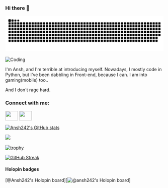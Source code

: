 ### Hi there 👋

![github contribution grid snake animation](https://raw.githubusercontent.com/platane/platane/output/github-contribution-grid-snake-dark.svg#gh-dark-mode-only)

<img align="center" alt="Coding" width="400" src="https://media.tenor.com/2uyENRmiUt0AAAAC/coding.gif">

I'm Ansh, and I'm terrible at introducing myself. Nowadays, I mostly code in Python, but I've been dabbling in Front-end, because I can. I am into gaming(mobile) too..

And I don't rage ~~hard~~.

<h3 align="left">Connect with me:</h3>
<p align="left">
<a href="https://twitter.com/Ansh2554" target="blank"><img align="center" src="https://cdn.jsdelivr.net/npm/simple-icons@3.0.1/icons/twitter.svg" alt="" height="30" width="40" /></a>
<a href="https://www.instagram.com/ansh11.02/" target="blank"><img align="center" src="https://cdn.jsdelivr.net/npm/simple-icons@3.0.1/icons/instagram.svg" alt="" height="30" width="40" /></a>
<!--<a href="https://www.youtube.com/channel/UClA1b-fP1JYSN-lZi3f3bhA" target="blank"><img align="center" src="https://cdn.jsdelivr.net/npm/simple-icons@3.0.1/icons/youtube.svg" alt="" height="30" width="40" /></a>
</p>--->

[![Ansh242's GitHub stats](https://github-readme-stats.vercel.app/api?username=Ansh242)](https://github.com/anuraghazra/github-readme-stats)

![](https://komarev.com/ghpvc/?username=Ansh242)

[![trophy](https://github-profile-trophy.vercel.app/?username=Ansh242&theme=onedark)](https://github.com/ryo-ma/github-profile-trophy)

[![GitHub Streak](https://github-readme-streak-stats.herokuapp.com/?user=Ansh242)](https://git.io/streak-stats)





#### Holopin badges

[@Ansh242's Holopin board][![@ansh242's Holopin board](https://holopin.me/ansh242)]

